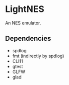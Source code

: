 # LightNES

An NES emulator.

## Dependencies

- spdlog
- fmt (indirectly by spdlog)
- CLI11
- gtest
- GLFW
- glad
